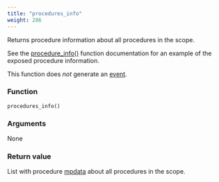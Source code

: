 ```yaml
---
title: "procedures_info"
weight: 286
---
```


Returns procedure information about all procedures in the scope.

See the [procedure_info()](../procedure_info) function documentation for an example of the exposed procedure information.

This function does *not* generate an [event](../../overview/events).

### Function

`procedures_info()`

### Arguments

None

### Return value

List with procedure [mpdata](../../data-types/mpdata)  about all procedures in the scope.
